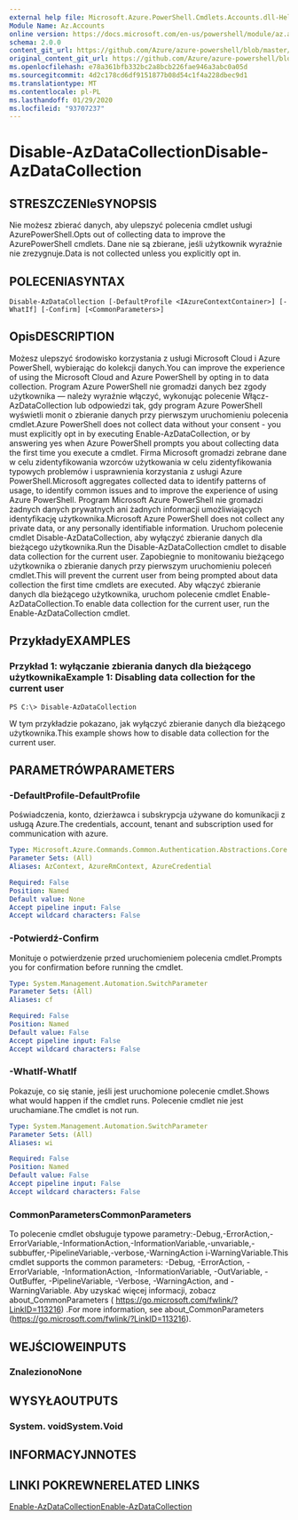 ```yaml
---
external help file: Microsoft.Azure.PowerShell.Cmdlets.Accounts.dll-Help.xml
Module Name: Az.Accounts
online version: https://docs.microsoft.com/en-us/powershell/module/az.accounts/disable-azdatacollection
schema: 2.0.0
content_git_url: https://github.com/Azure/azure-powershell/blob/master/src/Accounts/Accounts/help/Disable-AzDataCollection.md
original_content_git_url: https://github.com/Azure/azure-powershell/blob/master/src/Accounts/Accounts/help/Disable-AzDataCollection.md
ms.openlocfilehash: e78a361bfb332bc2a8bcb226fae946a3abc0a05d
ms.sourcegitcommit: 4d2c178cd6df9151877b08d54c1f4a228dbec9d1
ms.translationtype: MT
ms.contentlocale: pl-PL
ms.lasthandoff: 01/29/2020
ms.locfileid: "93707237"
---
```

# <span data-ttu-id="ca538-101">Disable-AzDataCollection</span><span class="sxs-lookup"><span data-stu-id="ca538-101">Disable-AzDataCollection</span></span>

## <span data-ttu-id="ca538-102">STRESZCZENIe</span><span class="sxs-lookup"><span data-stu-id="ca538-102">SYNOPSIS</span></span>
<span data-ttu-id="ca538-103">Nie możesz zbierać danych, aby ulepszyć polecenia cmdlet usługi AzurePowerShell.</span><span class="sxs-lookup"><span data-stu-id="ca538-103">Opts out of collecting data to improve the AzurePowerShell cmdlets.</span></span> <span data-ttu-id="ca538-104">Dane nie są zbierane, jeśli użytkownik wyraźnie nie zrezygnuje.</span><span class="sxs-lookup"><span data-stu-id="ca538-104">Data is not collected unless you explicitly opt in.</span></span>

## <span data-ttu-id="ca538-105">POLECENIA</span><span class="sxs-lookup"><span data-stu-id="ca538-105">SYNTAX</span></span>

```
Disable-AzDataCollection [-DefaultProfile <IAzureContextContainer>] [-WhatIf] [-Confirm] [<CommonParameters>]
```

## <span data-ttu-id="ca538-106">Opis</span><span class="sxs-lookup"><span data-stu-id="ca538-106">DESCRIPTION</span></span>
<span data-ttu-id="ca538-107">Możesz ulepszyć środowisko korzystania z usługi Microsoft Cloud i Azure PowerShell, wybierając do kolekcji danych.</span><span class="sxs-lookup"><span data-stu-id="ca538-107">You can improve the experience of using the Microsoft Cloud and Azure PowerShell by opting in to data collection.</span></span>
<span data-ttu-id="ca538-108">Program Azure PowerShell nie gromadzi danych bez zgody użytkownika — należy wyraźnie włączyć, wykonując polecenie Włącz-AzDataCollection lub odpowiedzi tak, gdy program Azure PowerShell wyświetli monit o zbieranie danych przy pierwszym uruchomieniu polecenia cmdlet.</span><span class="sxs-lookup"><span data-stu-id="ca538-108">Azure PowerShell does not collect data without your consent - you must explicitly opt in by executing Enable-AzDataCollection, or by answering yes when Azure PowerShell prompts you about collecting data the first time you execute a cmdlet.</span></span>
<span data-ttu-id="ca538-109">Firma Microsoft gromadzi zebrane dane w celu zidentyfikowania wzorców użytkowania w celu zidentyfikowania typowych problemów i usprawnienia korzystania z usługi Azure PowerShell.</span><span class="sxs-lookup"><span data-stu-id="ca538-109">Microsoft aggregates collected data to identify patterns of usage, to identify common issues and to improve the experience of using Azure PowerShell.</span></span>
<span data-ttu-id="ca538-110">Program Microsoft Azure PowerShell nie gromadzi żadnych danych prywatnych ani żadnych informacji umożliwiających identyfikację użytkownika.</span><span class="sxs-lookup"><span data-stu-id="ca538-110">Microsoft Azure PowerShell does not collect any private data, or any personally identifiable information.</span></span>
<span data-ttu-id="ca538-111">Uruchom polecenie cmdlet Disable-AzDataCollection, aby wyłączyć zbieranie danych dla bieżącego użytkownika.</span><span class="sxs-lookup"><span data-stu-id="ca538-111">Run the Disable-AzDataCollection cmdlet to disable data collection for the current user.</span></span>
<span data-ttu-id="ca538-112">Zapobiegnie to monitowaniu bieżącego użytkownika o zbieranie danych przy pierwszym uruchomieniu poleceń cmdlet.</span><span class="sxs-lookup"><span data-stu-id="ca538-112">This will prevent the current user from being prompted about data collection the first time cmdlets are executed.</span></span>
<span data-ttu-id="ca538-113">Aby włączyć zbieranie danych dla bieżącego użytkownika, uruchom polecenie cmdlet Enable-AzDataCollection.</span><span class="sxs-lookup"><span data-stu-id="ca538-113">To enable data collection for the current user, run the Enable-AzDataCollection cmdlet.</span></span>

## <span data-ttu-id="ca538-114">Przykłady</span><span class="sxs-lookup"><span data-stu-id="ca538-114">EXAMPLES</span></span>

### <span data-ttu-id="ca538-115">Przykład 1: wyłączanie zbierania danych dla bieżącego użytkownika</span><span class="sxs-lookup"><span data-stu-id="ca538-115">Example 1: Disabling data collection for the current user</span></span>
```
PS C:\> Disable-AzDataCollection
```

<span data-ttu-id="ca538-116">W tym przykładzie pokazano, jak wyłączyć zbieranie danych dla bieżącego użytkownika.</span><span class="sxs-lookup"><span data-stu-id="ca538-116">This example shows how to disable data collection for the current user.</span></span> 

## <span data-ttu-id="ca538-117">PARAMETRÓW</span><span class="sxs-lookup"><span data-stu-id="ca538-117">PARAMETERS</span></span>

### <span data-ttu-id="ca538-118">-DefaultProfile</span><span class="sxs-lookup"><span data-stu-id="ca538-118">-DefaultProfile</span></span>
<span data-ttu-id="ca538-119">Poświadczenia, konto, dzierżawca i subskrypcja używane do komunikacji z usługą Azure.</span><span class="sxs-lookup"><span data-stu-id="ca538-119">The credentials, account, tenant and subscription used for communication with azure.</span></span>

```yaml
Type: Microsoft.Azure.Commands.Common.Authentication.Abstractions.Core.IAzureContextContainer
Parameter Sets: (All)
Aliases: AzContext, AzureRmContext, AzureCredential

Required: False
Position: Named
Default value: None
Accept pipeline input: False
Accept wildcard characters: False
```

### <span data-ttu-id="ca538-120">-Potwierdź</span><span class="sxs-lookup"><span data-stu-id="ca538-120">-Confirm</span></span>
<span data-ttu-id="ca538-121">Monituje o potwierdzenie przed uruchomieniem polecenia cmdlet.</span><span class="sxs-lookup"><span data-stu-id="ca538-121">Prompts you for confirmation before running the cmdlet.</span></span>

```yaml
Type: System.Management.Automation.SwitchParameter
Parameter Sets: (All)
Aliases: cf

Required: False
Position: Named
Default value: False
Accept pipeline input: False
Accept wildcard characters: False
```

### <span data-ttu-id="ca538-122">-WhatIf</span><span class="sxs-lookup"><span data-stu-id="ca538-122">-WhatIf</span></span>
<span data-ttu-id="ca538-123">Pokazuje, co się stanie, jeśli jest uruchomione polecenie cmdlet.</span><span class="sxs-lookup"><span data-stu-id="ca538-123">Shows what would happen if the cmdlet runs.</span></span> <span data-ttu-id="ca538-124">Polecenie cmdlet nie jest uruchamiane.</span><span class="sxs-lookup"><span data-stu-id="ca538-124">The cmdlet is not run.</span></span>

```yaml
Type: System.Management.Automation.SwitchParameter
Parameter Sets: (All)
Aliases: wi

Required: False
Position: Named
Default value: False
Accept pipeline input: False
Accept wildcard characters: False
```

### <span data-ttu-id="ca538-125">CommonParameters</span><span class="sxs-lookup"><span data-stu-id="ca538-125">CommonParameters</span></span>
<span data-ttu-id="ca538-126">To polecenie cmdlet obsługuje typowe parametry:-Debug,-ErrorAction,-ErrorVariable,-InformationAction,-InformationVariable,-unvariable,-subbuffer,-PipelineVariable,-verbose,-WarningAction i-WarningVariable.</span><span class="sxs-lookup"><span data-stu-id="ca538-126">This cmdlet supports the common parameters: -Debug, -ErrorAction, -ErrorVariable, -InformationAction, -InformationVariable, -OutVariable, -OutBuffer, -PipelineVariable, -Verbose, -WarningAction, and -WarningVariable.</span></span> <span data-ttu-id="ca538-127">Aby uzyskać więcej informacji, zobacz about_CommonParameters ( https://go.microsoft.com/fwlink/?LinkID=113216) .</span><span class="sxs-lookup"><span data-stu-id="ca538-127">For more information, see about_CommonParameters (https://go.microsoft.com/fwlink/?LinkID=113216).</span></span>

## <span data-ttu-id="ca538-128">WEJŚCIOWE</span><span class="sxs-lookup"><span data-stu-id="ca538-128">INPUTS</span></span>

### <span data-ttu-id="ca538-129">Znaleziono</span><span class="sxs-lookup"><span data-stu-id="ca538-129">None</span></span>

## <span data-ttu-id="ca538-130">WYSYŁA</span><span class="sxs-lookup"><span data-stu-id="ca538-130">OUTPUTS</span></span>

### <span data-ttu-id="ca538-131">System. void</span><span class="sxs-lookup"><span data-stu-id="ca538-131">System.Void</span></span>

## <span data-ttu-id="ca538-132">INFORMACYJN</span><span class="sxs-lookup"><span data-stu-id="ca538-132">NOTES</span></span>

## <span data-ttu-id="ca538-133">LINKI POKREWNE</span><span class="sxs-lookup"><span data-stu-id="ca538-133">RELATED LINKS</span></span>

[<span data-ttu-id="ca538-134">Enable-AzDataCollection</span><span class="sxs-lookup"><span data-stu-id="ca538-134">Enable-AzDataCollection</span></span>](./Enable-AzDataCollection.md)

